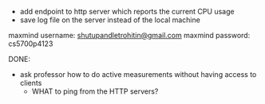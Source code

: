 - add endpoint to http server which reports the current CPU usage
- save log file on the server instead of the local machine

maxmind username: shutupandletrohitin@gmail.com
maxmind password: cs5700p4123


DONE:
- ask professor how to do active measurements without having access to clients
    - WHAT to ping from the HTTP servers?
